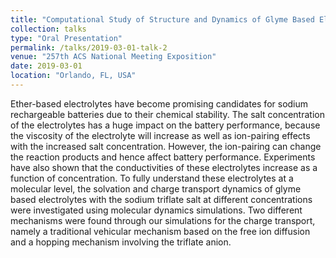 ```yaml
---
title: "Computational Study of Structure and Dynamics of Glyme Based Electrolytes for Sodium Rechargeable Batteries"
collection: talks
type: "Oral Presentation"
permalink: /talks/2019-03-01-talk-2
venue: "257th ACS National Meeting Exposition"
date: 2019-03-01
location: "Orlando, FL, USA"
---
```


Ether-based electrolytes have become promising candidates for sodium rechargeable batteries due to their chemical stability. The salt concentration of the electrolytes has a huge impact on the battery performance, because the viscosity of the electrolyte will increase as well as ion-pairing effects with the increased salt concentration. However, the ion-pairing can change the reaction products and hence affect battery performance. Experiments have also shown that the conductivities of these electrolytes increase as a function of concentration. To fully understand these electrolytes at a molecular level, the solvation and charge transport dynamics of glyme based electrolytes with the sodium triflate salt at different concentrations were investigated using molecular dynamics simulations. Two different mechanisms were found through our simulations for the charge transport, namely a traditional vehicular mechanism based on the free ion diffusion and a hopping mechanism involving the triflate anion. 
